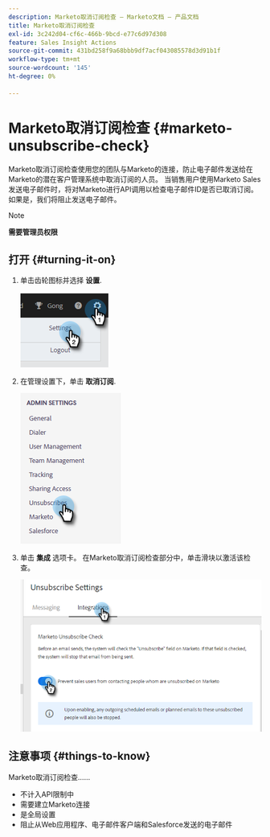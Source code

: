 ```yaml
---
description: Marketo取消订阅检查 — Marketo文档 — 产品文档
title: Marketo取消订阅检查
exl-id: 3c242d04-cf6c-466b-9bcd-e77c6d97d308
feature: Sales Insight Actions
source-git-commit: 431bd258f9a68bbb9df7acf043085578d3d91b1f
workflow-type: tm+mt
source-wordcount: '145'
ht-degree: 0%

---
```


# Marketo取消订阅检查 {#marketo-unsubscribe-check}

Marketo取消订阅检查使用您的团队与Marketo的连接，防止电子邮件发送给在Marketo的潜在客户管理系统中取消订阅的人员。 当销售用户使用Marketo Sales发送电子邮件时，将对Marketo进行API调用以检查电子邮件ID是否已取消订阅。 如果是，我们将阻止发送电子邮件。

>[!NOTE]
>
>**需要管理员权限**

## 打开 {#turning-it-on}

1. 单击齿轮图标并选择 **设置**.

   ![](assets/marketo-unsubscribe-check-1.png)

1. 在管理设置下，单击 **取消订阅**.

   ![](assets/marketo-unsubscribe-check-2.png)

1. 单击 **集成** 选项卡。 在Marketo取消订阅检查部分中，单击滑块以激活该检查。

   ![](assets/marketo-unsubscribe-check-3.png)

## 注意事项 {#things-to-know}

Marketo取消订阅检查……

* 不计入API限制中
* 需要建立Marketo连接
* 是全局设置
* 阻止从Web应用程序、电子邮件客户端和Salesforce发送的电子邮件
